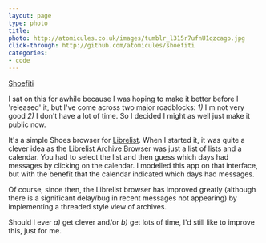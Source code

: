 ```yaml
---
layout: page
type: photo
title: 
photo: http://atomicules.co.uk/images/tumblr_l315r7ufnU1qzcagp.jpg
click-through: http://github.com/atomicules/shoefiti
categories: 
- code
---
```

[Shoefiti](http://github.com/atomicules/shoefiti)

I sat on this for awhile because I was hoping to make it better before I 'released' it, but I've come across two major roadblocks: *1)* I'm not very good *2)* I don't have a lot of time. So I decided I might as well just make it public now.

It's a simple Shoes browser for [Librelist](librelist.com/). When I started it, it was quite a clever idea as the [Librelist Archive Browser](http://librelist.com/browser/) was just a list of lists and a calendar. You had to select the list and then guess which days had messages by clicking on the calendar. I modelled this app on that interface, but with the benefit that the calendar indicated which days had messages.

Of course, since then, the Librelist browser has improved greatly (although there is a significant delay/bug in recent messages not appearing) by implementing a threaded style view of archives.

Should I ever *a)* get clever and/or *b)* get lots of time, I'd still like to improve this, just for me.
